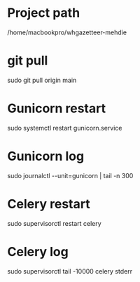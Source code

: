 # Project path

/home/macbookpro/whgazetteer-mehdie

# git pull

sudo git pull origin main

# Gunicorn restart

sudo systemctl restart gunicorn.service

# Gunicorn log

sudo journalctl --unit=gunicorn | tail -n 300

# Celery restart

sudo supervisorctl restart celery

# Celery log

sudo supervisorctl tail -10000 celery stderr